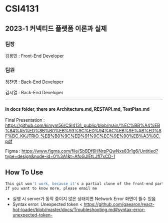 # CSI4131
## 2023-1 커넥티드 플랫폼 이론과 실제
### 팀장
김용민 : Front-End Developer
### 팀원
정찬영 : Back-End Developer

김시열 : Back-End Developer

---
#### In docs folder, there are Architecture.md, RESTAPI.md, TestPlan.md

Final Presentation : https://github.com/kimym56/CSI4131_public/blob/main/%EC%BB%A4%EB%84%A5%ED%8B%B0%EB%93%9C%ED%94%8C%EB%9E%AB%ED%8F%BC_KKJTRIO_%EB%B0%9C%ED%91%9C%EC%9E%90%EB%A3%8C.pdf

Figma : https://www.figma.com/file/SbBDf6HNrpPQwNxs83r1g6/Untitled?type=design&node-id=0%3A1&t=AfoGJlEtLJfl7xCD-1

## How To Use
```sh
This git won't work, because it's a partial clone of the front-end part from the private git containing the server.
If you want to know more, please email me
```
* 실행 시 server가 동작 중이지 않은 상태이면 Network Error 화면이 뜰수 있음
* Syntax error: Unexpected token < 
https://github.com/gaearon/react-hot-loader/blob/master/docs/Troubleshooting.md#syntax-error-unexpected-token-
